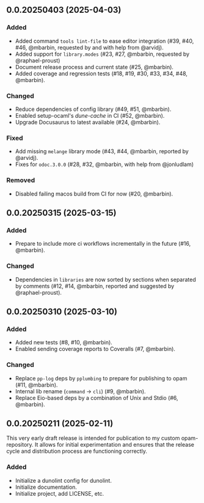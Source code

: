 ## 0.0.20250403 (2025-04-03)

### Added

- Added command `tools lint-file` to ease editor integration (#39, #40, #46, @mbarbin, requested by and with help from @arvidj).
- Added support for `library.modes` (#23, #27, @mbarbin, requested by @raphael-proust)
- Document release process and current state (#25, @mbarbin).
- Added coverage and regression tests (#18, #19, #30, #33, #34, #48, @mbarbin).

### Changed

- Reduce dependencies of config library (#49, #51, @mbarbin).
- Enabled setup-ocaml's *dune-cache* in CI (#52, @mbarbin).
- Upgrade Docusaurus to latest available (#24, @mbarbin).

### Fixed

- Add missing `melange` library mode (#43, #44, @mbarbin, reported by @arvidj).
- Fixes for `odoc.3.0.0` (#28, #32, @mbarbin, with help from @jonludlam)

### Removed

- Disabled failing macos build from CI for now (#20, @mbarbin).

## 0.0.20250315 (2025-03-15)

### Added

- Prepare to include more ci workflows incrementally in the future (#16, @mbarbin).

### Changed

- Dependencies in `libraries` are now sorted by sections when separated by comments (#12, #14, @mbarbin, reported and suggested by @raphael-proust).

## 0.0.20250310 (2025-03-10)

### Added

- Added new tests (#8, #10, @mbarbin).
- Enabled sending coverage reports to Coveralls (#7, @mbarbin).

### Changed

- Replace `pp-log` deps by `pplumbing` to prepare for publishing to opam (#11, @mbarbin).
- Internal lib rename (`command` -> `cli`) (#9, @mbarbin).
- Replace Eio-based deps by a combination of Unix and Stdio (#6, @mbarbin).

## 0.0.20250211 (2025-02-11)

This very early draft release is intended for publication to my custom opam-repository. It allows for initial experimentation and ensures that the release cycle and distribution process are functioning correctly.

### Added

- Initialize a dunolint config for dunolint.
- Initialize documentation.
- Initialize project, add LICENSE, etc.
